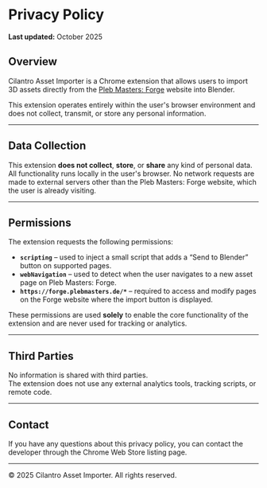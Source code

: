 # Privacy Policy

**Last updated:** October 2025

## Overview
Cilantro Asset Importer is a Chrome extension that allows users to import 3D assets directly from the [Pleb Masters: Forge](https://forge.plebmasters.de) website into Blender.  

This extension operates entirely within the user's browser environment and does not collect, transmit, or store any personal information.

---

## Data Collection
This extension **does not collect**, **store**, or **share** any kind of personal data.  
All functionality runs locally in the user's browser. No network requests are made to external servers other than the Pleb Masters: Forge website, which the user is already visiting.

---

## Permissions
The extension requests the following permissions:

- **`scripting`** – used to inject a small script that adds a “Send to Blender” button on supported pages.  
- **`webNavigation`** – used to detect when the user navigates to a new asset page on Pleb Masters: Forge.  
- **`https://forge.plebmasters.de/*`** – required to access and modify pages on the Forge website where the import button is displayed.

These permissions are used **solely** to enable the core functionality of the extension and are never used for tracking or analytics.

---

## Third Parties
No information is shared with third parties.  
The extension does not use any external analytics tools, tracking scripts, or remote code.

---

## Contact
If you have any questions about this privacy policy, you can contact the developer through the Chrome Web Store listing page.

---

© 2025 Cilantro Asset Importer. All rights reserved.
